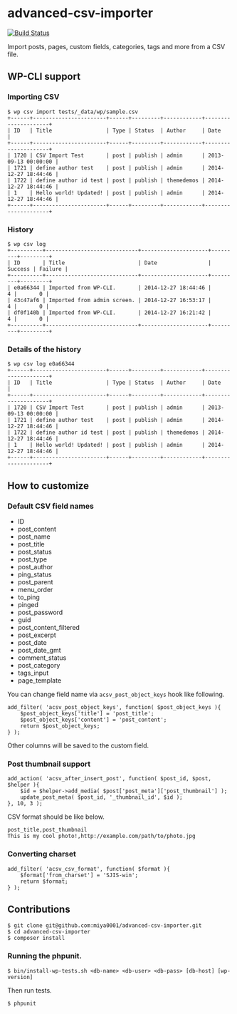 # advanced-csv-importer

[![Build Status](https://travis-ci.org/miya0001/advanced-csv-importer.svg?branch=master)](https://travis-ci.org/miya0001/advanced-csv-importer)

Import posts, pages, custom fields, categories, tags and more from a CSV file.

## WP-CLI support

### Importing CSV

```
$ wp csv import tests/_data/wp/sample.csv
+------+-----------------------+------+---------+------------+---------------------+
| ID   | Title                 | Type | Status  | Author     | Date                |
+------+-----------------------+------+---------+------------+---------------------+
| 1720 | CSV Import Test       | post | publish | admin      | 2013-09-13 00:00:00 |
| 1721 | define author test    | post | publish | admin      | 2014-12-27 18:44:46 |
| 1722 | define author id test | post | publish | themedemos | 2014-12-27 18:44:46 |
| 1    | Hello world! Updated! | post | publish | admin      | 2014-12-27 18:44:46 |
+------+-----------------------+------+---------+------------+---------------------+
```

### History

```
$ wp csv log
+----------+-----------------------------+---------------------+---------+---------+
| ID       | Title                       | Date                | Success | Failure |
+----------+-----------------------------+---------------------+---------+---------+
| e0a66344 | Imported from WP-CLI.       | 2014-12-27 18:44:46 |       4 |       0 |
| 43c47af6 | Imported from admin screen. | 2014-12-27 16:53:17 |       4 |       0 |
| df0f140b | Imported from WP-CLI.       | 2014-12-27 16:21:42 |       4 |       0 |
+----------+-----------------------------+---------------------+---------+---------+
```

### Details of the history

```
$ wp csv log e0a66344
+------+-----------------------+------+---------+------------+---------------------+
| ID   | Title                 | Type | Status  | Author     | Date                |
+------+-----------------------+------+---------+------------+---------------------+
| 1720 | CSV Import Test       | post | publish | admin      | 2013-09-13 00:00:00 |
| 1721 | define author test    | post | publish | admin      | 2014-12-27 18:44:46 |
| 1722 | define author id test | post | publish | themedemos | 2014-12-27 18:44:46 |
| 1    | Hello world! Updated! | post | publish | admin      | 2014-12-27 18:44:46 |
+------+-----------------------+------+---------+------------+---------------------+
```

## How to customize

### Default CSV field names

* ID
* post_content
* post_name
* post_title
* post_status
* post_type
* post_author
* ping_status
* post_parent
* menu_order
* to_ping
* pinged
* post_password
* guid
* post_content_filtered
* post_excerpt
* post_date
* post_date_gmt
* comment_status
* post_category
* tags_input
* page_template

You can change field name via `acsv_post_object_keys` hook like following.

```
add_filter( 'acsv_post_object_keys', function( $post_object_keys ){
    $post_object_keys['title'] = 'post_title';
    $post_object_keys['content'] = 'post_content';
    return $post_object_keys;
} );
```

Other columns will be saved to the custom field.

### Post thumbnail support

```
add_action( 'acsv_after_insert_post', function( $post_id, $post, $helper ){
    $id = $helper->add_media( $post['post_meta']['post_thumbnail'] );
    update_post_meta( $post_id, '_thumbnail_id', $id );
}, 10, 3 );
```

CSV format should be like below.

```
post_title,post_thumbnail
This is my cool photo!,http://example.com/path/to/photo.jpg
```

### Converting charset

```
add_filter( 'acsv_csv_format', function( $format ){
    $format['from_charset'] = 'SJIS-win';
    return $format;
} );
```

## Contributions

```
$ git clone git@github.com:miya0001/advanced-csv-importer.git
$ cd advanced-csv-importer
$ composer install
```

### Running the phpunit.

```
$ bin/install-wp-tests.sh <db-name> <db-user> <db-pass> [db-host] [wp-version]
```

Then run tests.

```
$ phpunit
```
